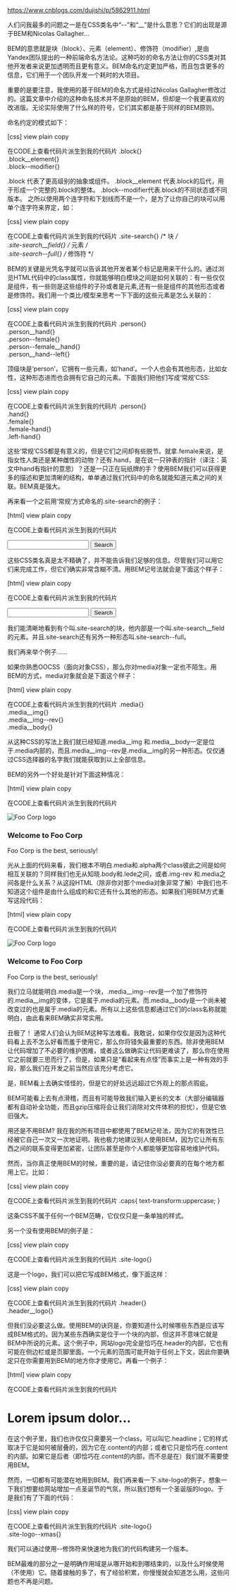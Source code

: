 https://www.cnblogs.com/dujishi/p/5862911.html


人们问我最多的问题之一是在CSS类名中“--”和“__”是什么意思？它们的出现是源于BEM和Nicolas Gallagher...

BEM的意思就是块（block）、元素（element）、修饰符（modifier）,是由Yandex团队提出的一种前端命名方法论。这种巧妙的命名方法让你的CSS类对其他开发者来说更加透明而且更有意义。BEM命名约定更加严格，而且包含更多的信息，它们用于一个团队开发一个耗时的大项目。

重要的是要注意，我使用的基于BEM的命名方式是经过Nicolas Gallagher修改过的。这篇文章中介绍的这种命名技术并不是原始的BEM，但却是一个我更喜欢的改进版。无论实际使用了什么样的符号，它们其实都是基于同样的BEM原则。

命名约定的模式如下：

 

[css] view plain copy
 
 在CODE上查看代码片派生到我的代码片
.block{}  
.block__element{}  
.block--modifier{}  
 

.block 代表了更高级别的抽象或组件。
.block__element 代表.block的后代，用于形成一个完整的.block的整体。
.block--modifier代表.block的不同状态或不同版本。
之所以使用两个连字符和下划线而不是一个，是为了让你自己的块可以用单个连字符来界定，如：

 

[css] view plain copy
 
 在CODE上查看代码片派生到我的代码片
.site-search{} /* 块 */  
.site-search__field{} /* 元素 */  
.site-search--full{} /* 修饰符 */    
 

 

 

BEM的关键是光凭名字就可以告诉其他开发者某个标记是用来干什么的。通过浏览HTML代码中的class属性，你就能够明白模块之间是如何关联的：有一些仅仅是组件，有一些则是这些组件的子孙或者是元素,还有一些是组件的其他形态或者是修饰符。我们用一个类比/模型来思考一下下面的这些元素是怎么关联的：

 

[css] view plain copy
 
 在CODE上查看代码片派生到我的代码片
.person{}  
.person__hand{}  
.person--female{}  
.person--female__hand{}  
.person__hand--left{}     
 



 

顶级块是‘person’，它拥有一些元素，如‘hand’。一个人也会有其他形态，比如女性，这种形态进而也会拥有它自己的元素。下面我们把他们写成‘常规’CSS:

 

[css] view plain copy
 
 在CODE上查看代码片派生到我的代码片
.person{}  
.hand{}  
.female{}  
.female-hand{}  
.left-hand{}      
 

 

这些‘常规’CSS都是有意义的，但是它们之间却有些脱节。就拿.female来说，是指女性人类还是某种雌性的动物？还有.hand，是在说一只钟表的指针（译注：英文中hand有指针的意思）？还是一只正在玩纸牌的手？使用BEM我们可以获得更多的描述和更加清晰的结构，单单通过我们代码中的命名就能知道元素之间的关联。BEM真是强大。

再来看一个之前用‘常规’方式命名的.site-search的例子：

 

[html] view plain copy
 
 在CODE上查看代码片派生到我的代码片
<form class="site-search  full">  
  <input type="text" class="field">  
  <input type="Submit" value ="Search" class="button">  
</form>     



 

 

这些CSS类名真是太不精确了，并不能告诉我们足够的信息。尽管我们可以用它们来完成工作，但它们确实非常含糊不清。用BEM记号法就会是下面这个样子：

 

[html] view plain copy
 
 在CODE上查看代码片派生到我的代码片
<form class="site-search  site-search--full">  
  <input type="text" class="site-search__field">  
  <input type="Submit" value ="Search" class="site-search__button">  
</form>     



 

我们能清晰地看到有个叫.site-search的块，他内部是一个叫.site-search__field的元素。并且.site-search还有另外一种形态叫.site-search--full。

我们再来举个例子……

如果你熟悉OOCSS（面向对象CSS），那么你对media对象一定也不陌生。用BEM的方式，media对象就会是下面这个样子：

 

[html] view plain copy
 
 在CODE上查看代码片派生到我的代码片
.media{}  
.media__img{}  
.media__img--rev{}  
.media__body{}    



 

 

从这种CSS的写法上我们就已经知道.media__img 和.media__body一定是位于.media内部的，而且.media__img--rev是.media__img的另一种形态。仅仅通过CSS选择器的名字我们就能获取到以上全部信息。

BEM的另外一个好处是针对下面这种情况：

 

[html] view plain copy
 
 在CODE上查看代码片派生到我的代码片
<div class="media">  
  <img src="logo.png" alt="Foo Corp logo" class="img-rev">  
  <div class="body">  
    <h3 class="alpha">Welcome to Foo Corp</h3>  
    <p class="lede">Foo Corp is the best, seriously!</p>  
  </div>  
</div>      



 

 

光从上面的代码来看，我们根本不明白.media和.alpha两个class彼此之间是如何相互关联的？同样我们也无从知晓.body和.lede之间，或者.img-rev 和.media之间各是什么关系？从这段HTML（除非你对那个media对象非常了解）中我们也不知道这个组件是由什么组成的和它还有什么其他的形态。如果我们用BEM方式重写这段代码：

 

[html] view plain copy
 
 在CODE上查看代码片派生到我的代码片
<div class="media">  
  <img src="logo.png" alt="Foo Corp logo" class="media__img--rev">  
  <div class="media__body">  
    <h3 class="alpha">Welcome to Foo Corp</h3>  
    <p class="lede">Foo Corp is the best, seriously!</p>  
  </div>  
</div>      



 

 

我们立马就能明白.media是一个块，.media__img--rev是一个加了修饰符的.media__img的变体，它是属于.media的元素。而.media__body是一个尚未被改变过的也是属于.media的元素。所有以上这些信息都通过它们的class名称就能明白，由此看来BEM确实非常实用。

丑极了！
通常人们会认为BEM这种写法难看。我敢说，如果你仅仅是因为这种代码看上去不怎么好看而羞于使用它，那么你将错失最重要的东西。除非使用BEM让代码增加了不必要的维护困难，或者这么做确实让代码更难读了，那么你在使用它之前就要三思而行了。但是，如果只是“看起来有点怪”而事实上是一种有效的手段，那么我们在开发之前当然应该充分考虑它。

是，BEM看上去确实怪怪的，但是它的好处远远超过它外观上的那点瑕疵。

BEM可能看上去有点滑稽，而且有可能导致我们输入更长的文本（大部分编辑器都有自动补全功能，而且gzip压缩将会让我们消除对文件体积的担忧），但是它依旧强大。

用还是不用BEM?
我在我的所有项目中都使用了BEM记号法，因为它的有效性已经被它自己一次又一次地证明。我也极力地建议别人使用BEM，因为它让所有东西之间的联系变得更加紧密，让团队甚至是你个人都能够更加容易地维护代码。

然而，当你真正使用BEM的时候，重要的是，请记住你没必要真的在每个地方都用上它。比如：

 

[css] view plain copy
 
 在CODE上查看代码片派生到我的代码片
.caps{ text-transform:uppercase; }    
 

 

 

这条CSS不属于任何一个BEM范畴，它仅仅只是一条单独的样式。

另一个没有使用BEM的例子是：

 

[css] view plain copy
 
 在CODE上查看代码片派生到我的代码片
.site-logo{}      
 

 

 

这是一个logo，我们可以把它写成BEM格式，像下面这样：

 

[css] view plain copy
 
 在CODE上查看代码片派生到我的代码片
.header{}  
.header__logo{}   



 

但我们没必要这么做。使用BEM的诀窍是，你要知道什么时候哪些东西是应该写成BEM格式的。因为某些东西确实是位于一个块的内部，但这并不意味它就是BEM中所说的元素。这个例子中，网站logo完全是恰巧在.header的内部，它也有可能在侧边栏或是页脚里面。一个元素的范围可能开始于任何上下文，因此你要确定只在你需要用到BEM的地方你才使用它。再看一个例子：

 

[html] view plain copy
 
 在CODE上查看代码片派生到我的代码片
<div class="content">  
  <h1 class="content__headline">Lorem ipsum dolor...</h1>  
</div>      
 

 

 

在这个例子里，我们也许仅仅只需要另一个class，可以叫它.headline；它的样式取决于它是如何被层叠的，因为它在.content的内部；或者它只是恰巧在.content的内部。如果它是后者（即恰巧在.content的内部，而不总是在）我们就不需要使用BEM。

然而，一切都有可能潜在地用到BEM。我们再来看一下.site-logo的例子，想象一下我们想要给网站增加一点圣诞节的气氛，所以我们想有一个圣诞版的logo。于是我们有了下面的代码：

 

[css] view plain copy
 
 在CODE上查看代码片派生到我的代码片
.site-logo{}  
.site-logo--xmas{}    
 

 

 

我们可以通过使用--修饰符来快速地为我们的代码构建另一个版本。

BEM最难的部分之一是明确作用域是从哪开始和到哪结束的，以及什么时候使用（不使用）它。随着接触的多了，有了经验积累，你慢慢就会知道怎么用，这些问题也不再是问题。
